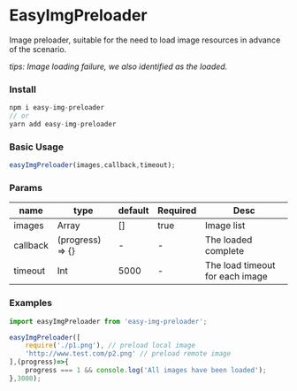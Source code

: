 # EasyImgPreloader
Image preloader, suitable for the need to load image resources in advance of the scenario.  

*tips: Image loading failure, we also identified as the loaded.*

### Install
```javascript
npm i easy-img-preloader
// or
yarn add easy-img-preloader
```

### Basic Usage
```javascript
easyImgPreloader(images,callback,timeout);
```

### Params

| name     | type             | default | Required | Desc                            |
| -------- | ---------------- | ------- | -------- | ------------------------------- |
| images   | Array            | []      | true     | Image list                      |
| callback | (progress) => {} | -       | -        | The loaded complete             |
| timeout  | Int             | 5000    | -        | The load timeout for each image |

### Examples

```javascript
import easyImgPreloader from 'easy-img-preloader';

easyImgPreloader([
    require('./p1.png'), // preload local image
    'http://www.test.com/p2.png' // preload remote image
],(progress)=>{
    progress === 1 && console.log('All images have been loaded');
},3000);
```

